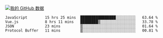 [![我的 GitHub 数据](https://github-readme-stats.vercel.app/api?username=unbrain&?theme=dark)]()

<!--START_SECTION:waka-->
```text
JavaScript        15 hrs 25 mins  ████████████████░░░░░░░░░   63.64 % 
Vue.js            8 hrs 11 mins   ████████▒░░░░░░░░░░░░░░░░   33.78 % 
JSON              23 mins         ▒░░░░░░░░░░░░░░░░░░░░░░░░   01.64 % 
Protocol Buffer   11 mins         ▒░░░░░░░░░░░░░░░░░░░░░░░░   00.81 % 
```
<!--END_SECTION:waka-->
